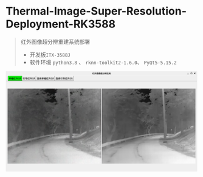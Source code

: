 # Thermal-Image-Super-Resolution-Deployment-RK3588

> 红外图像超分辨重建系统部署
>
> - 开发板`ITX-3588J` 
> - 软件环境 `python3.8` 、 `rknn-toolkit2-1.6.0`、 `PyQt5-5.15.2` 

[![](img\demo.png)](./img/demo-video.mp4)





